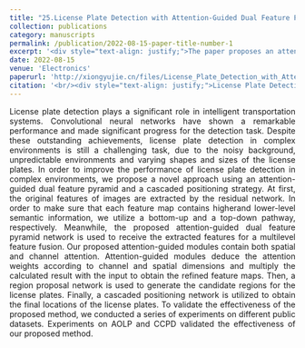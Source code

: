 ```yaml
---
title: "25.License Plate Detection with Attention-Guided Dual Feature Pyramid Networks in Complex Environments"
collection: publications
category: manuscripts
permalink: /publication/2022-08-15-paper-title-number-1
excerpt: '<div style="text-align: justify;">The paper proposes an attention - guided dual feature pyramid network - based license plate detection method for complex environments, validates it on datasets, and proves its superiority.</div>'
date: 2022-08-15
venue: 'Electronics'
paperurl: 'http://xiongyujie.cn/files/License_Plate_Detection_with_Attention-Guided_Dual_Feature_Pyramid_Networks_in_Complex_Environments.pdf'
citation: '<br/><div style="text-align: justify;">License Plate Detection with Attention-Guided Dual Feature Pyramid Networks in Complex Environments, Y.-J. Xiong*, Y.-B. Gao*, J.-Q. Zhang and J.-X. Ren, Electronics, 2022, 11 (23): 3895</div>'
---
```


<div style="text-align: justify;">License plate detection plays a significant role in intelligent transportation systems. Convolutional neural networks have shown a remarkable performance and made significant progress for the detection task. Despite these outstanding achievements, license plate detection in complex environments is still a challenging task, due to the noisy background, unpredictable environments and varying shapes and sizes of the license plates. In order to improve the performance of license plate detection in complex environments, we propose a novel approach using an attention-guided dual feature pyramid and a cascaded positioning strategy. At first, the original features of images are extracted by the residual network. In order to make sure that each feature map contains higherand lower-level semantic information, we utilize a bottom-up and a top-down pathway, respectively. Meanwhile, the proposed attention-guided dual feature pyramid network is used to receive the extracted features for a multilevel feature fusion. Our proposed attention-guided modules contain both spatial and channel attention. Attention-guided modules deduce the attention weights according to channel and spatial dimensions and multiply the calculated result with the input to obtain the refined feature maps. Then, a region proposal network is used to generate the candidate regions for the license plates. Finally, a cascaded positioning network is utilized to obtain the final locations of the license plates. To validate the effectiveness of the proposed method, we conducted a series of experiments on different public datasets. Experiments on AOLP and CCPD validated the effectiveness of our proposed method.</div>

<br/>
